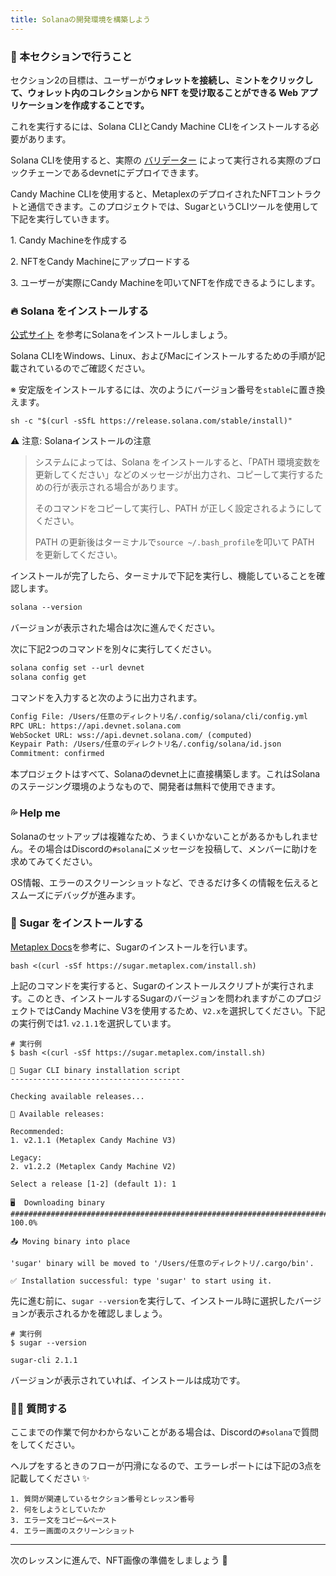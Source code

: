 ```yaml
---
title: Solanaの開発環境を構築しよう
---
```

### 🦾 本セクションで行うこと

セクション2の目標は、ユーザーが**ウォレットを接続し、ミントをクリックして、ウォレット内のコレクションから NFT を受け取ることができる Web アプリケーションを作成することです。**

これを実行するには、Solana CLIとCandy Machine CLIをインストールする必要があります。

Solana CLIを使用すると、実際の [バリデーター](https://solana.com/validators) によって実行される実際のブロックチェーンであるdevnetにデプロイできます。

Candy Machine CLIを使用すると、MetaplexのデプロイされたNFTコントラクトと通信できます。このプロジェクトでは、SugarというCLIツールを使用して下記を実行していきます。

1\. Candy Machineを作成する

2\. NFTをCandy Machineにアップロードする

3\. ユーザーが実際にCandy Machineを叩いてNFTを作成できるようにします。

### 🔥 Solana をインストールする

[公式サイト](https://docs.solana.com/cli/install-solana-cli-tools#use-solanas-install-tool) を参考にSolanaをインストールしましょう。

Solana CLIをWindows、Linux、およびMacにインストールするための手順が記載されているのでご確認ください。

※ 安定版をインストールするには、次のようにバージョン番号を`stable`に置き換えます。

```
sh -c "$(curl -sSfL https://release.solana.com/stable/install)"
```

⚠️ 注意: Solanaインストールの注意

> システムによっては、Solana をインストールすると、「PATH 環境変数を更新してください」などのメッセージが出力され、コピーして実行するための行が表示される場合があります。
>
> そのコマンドをコピーして実行し、PATH が正しく設定されるようにしてください。
>
> PATH の更新後はターミナルで`source ~/.bash_profile`を叩いて PATH を更新してください。

インストールが完了したら、ターミナルで下記を実行し、機能していることを確認します。

```txt
solana --version
```

バージョンが表示された場合は次に進んでください。

次に下記2つのコマンドを別々に実行してください。

```txt
solana config set --url devnet
solana config get
```

コマンドを入力すると次のように出力されます。

```txt
Config File: /Users/任意のディレクトリ名/.config/solana/cli/config.yml
RPC URL: https://api.devnet.solana.com
WebSocket URL: wss://api.devnet.solana.com/ (computed)
Keypair Path: /Users/任意のディレクトリ名/.config/solana/id.json
Commitment: confirmed
```

本プロジェクトはすべて、Solanaのdevnet上に直接構築します。これはSolanaのステージング環境のようなもので、開発者は無料で使用できます。

### 💦 Help me

Solanaのセットアップは複雑なため、うまくいかないことがあるかもしれません。その場合はDiscordの`#solana`にメッセージを投稿して、メンバーに助けを求めてみてください。

OS情報、エラーのスクリーンショットなど、できるだけ多くの情報を伝えるとスムーズにデバッグが進みます。

### 🤩 Sugar をインストールする

[Metaplex Docs](https://docs.metaplex.com/developer-tools/sugar/overview/installation)を参考に、Sugarのインストールを行います。

```
bash <(curl -sSf https://sugar.metaplex.com/install.sh)
```

上記のコマンドを実行すると、Sugarのインストールスクリプトが実行されます。このとき、インストールするSugarのバージョンを問われますがこのプロジェクトではCandy Machine V3を使用するため、`V2.x`を選択してください。下記の実行例では1. `v2.1.1`を選択しています。

```
# 実行例
$ bash <(curl -sSf https://sugar.metaplex.com/install.sh)

🍬 Sugar CLI binary installation script
---------------------------------------

Checking available releases...

🧰 Available releases:

Recommended:
1. v2.1.1 (Metaplex Candy Machine V3)

Legacy:
2. v1.2.2 (Metaplex Candy Machine V2)

Select a release [1-2] (default 1): 1

🖥  Downloading binary
############################################################################################################# 100.0%

📤 Moving binary into place

'sugar' binary will be moved to '/Users/任意のディレクトリ/.cargo/bin'.

✅ Installation successful: type 'sugar' to start using it.
```

先に進む前に、`sugar --version`を実行して、インストール時に選択したバージョンが表示されるかを確認しましょう。

```
# 実行例
$ sugar --version

sugar-cli 2.1.1
```

バージョンが表示されていれば、インストールは成功です。

### 🙋‍♂️ 質問する

ここまでの作業で何かわからないことがある場合は、Discordの`#solana`で質問をしてください。

ヘルプをするときのフローが円滑になるので、エラーレポートには下記の3点を記載してください ✨

```
1. 質問が関連しているセクション番号とレッスン番号
2. 何をしようとしていたか
3. エラー文をコピー&ペースト
4. エラー画面のスクリーンショット
```

---

次のレッスンに進んで、NFT画像の準備をしましょう 🎉

